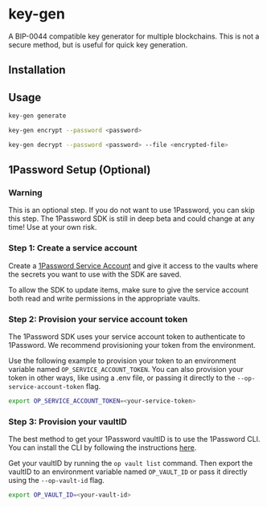 # key-gen
A BIP-0044 compatible key generator for multiple blockchains. This is not a secure method, but is useful for quick key generation.

## Installation


## Usage

```bash
key-gen generate
``` 

```bash
key-gen encrypt --password <password>
``` 

```bash
key-gen decrypt --password <password> --file <encrypted-file>
``` 

## 1Password Setup (Optional)

### Warning
This is an optional step. If you do not want to use 1Password, you can skip this step. The 1Password SDK is still in deep beta and could change at any time! Use at your own risk.

### Step 1: Create a service account
Create a [1Password Service Account](https://developer.1password.com/docs/service-accounts/get-started/) and give it access to the vaults where the secrets you want to use with the SDK are saved.

To allow the SDK to update items, make sure to give the service account both read and write permissions in the appropriate vaults.

### Step 2: Provision your service account token
The 1Password SDK uses your service account token to authenticate to 1Password. We recommend provisioning your token from the environment.

Use the following example to provision your token to an environment variable named `OP_SERVICE_ACCOUNT_TOKEN`. You can also provision your token in other ways, like using a .env file, or passing it directly to the `--op-service-account-token` flag.

```bash
export OP_SERVICE_ACCOUNT_TOKEN=<your-service-token>
```

### Step 3: Provision your vaultID
The best method to get your 1Password vaultID is to use the 1Password CLI. You can install the CLI by following the instructions [here](https://support.1password.com/command-line-getting-started/).

Get your vaultID by running the `op vault list` command. Then export the vaultID to an environment variable named `OP_VAULT_ID` or pass it directly using the `--op-vault-id` flag.

```bash
export OP_VAULT_ID=<your-vault-id>
```



